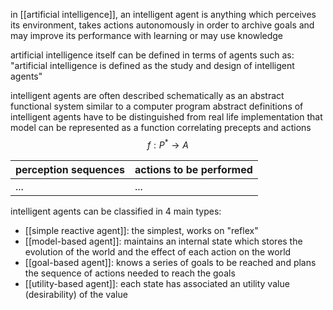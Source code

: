in [[artificial intelligence]], an intelligent agent is anything which perceives its environment, takes actions autonomously in order to archive goals and may improve its performance with learning or may use knowledge 

artificial intelligence itself can be defined in terms of agents such as: "artificial intelligence is defined as the study and design of intelligent agents"

intelligent agents are often described schematically as an abstract functional system similar to a computer program
abstract definitions of intelligent agents have to be distinguished from real life implementation
that model can be represented as a function correlating precepts and actions$$f:P^*\rightarrow A$$

perception sequences | actions to be performed
------------ | ------------
... | ...


intelligent agents can be classified in 4 main types:
- [[simple reactive agent]]: the simplest, works on "reflex"
- [[model-based agent]]: maintains an internal state which stores the evolution of the world and the effect of each action on the world
- [[goal-based agent]]: knows a series of goals to be reached and plans the sequence of actions needed to reach the goals
- [[utility-based agent]]: each state has associated an utility value (desirability) of the value